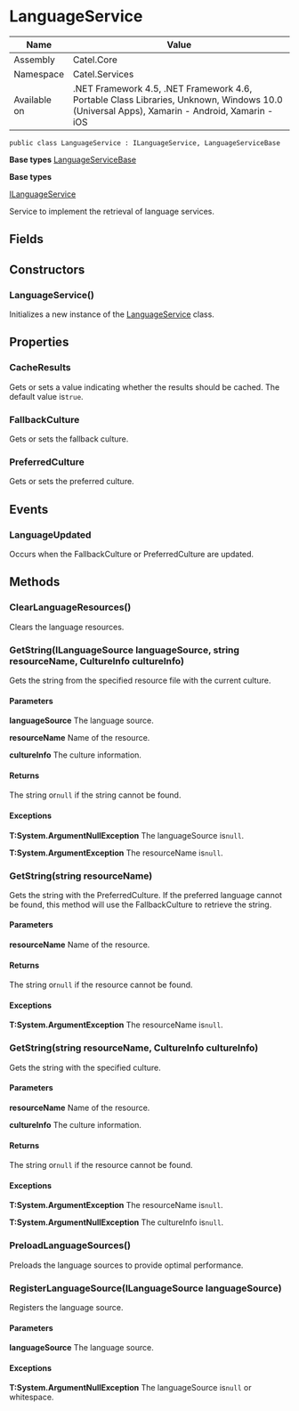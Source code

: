 

# LanguageService

Name|Value
---|---
Assembly|Catel.Core
Namespace|Catel.Services
Available on|.NET Framework 4.5, .NET Framework 4.6, Portable Class Libraries, Unknown, Windows 10.0 (Universal Apps), Xamarin - Android, Xamarin - iOS

```
public class LanguageService : ILanguageService, LanguageServiceBase
```

**Base types**
[LanguageServiceBase](/Catel.Core\Catel\Services\LanguageServiceBase.md)

**Base types**

[ILanguageService](/Catel.Core\Catel\Services\ILanguageService.md)


Service to implement the retrieval of language services.



## Fields

## Constructors

### LanguageService()

Initializes a new instance of the [LanguageService](#) class.



## Properties

### CacheResults

Gets or sets a value indicating whether the results should be cached. The default value is`true`.



### FallbackCulture

Gets or sets the fallback culture.



### PreferredCulture

Gets or sets the preferred culture.



## Events

### LanguageUpdated

Occurs when the FallbackCulture or PreferredCulture are updated.



## Methods

### ClearLanguageResources()

Clears the language resources.



### GetString(ILanguageSource languageSource, string resourceName, CultureInfo cultureInfo)

Gets the string from the specified resource file with the current culture.

#### Parameters

**languageSource**
The language source.

**resourceName**
Name of the resource.

**cultureInfo**
The culture information.

#### Returns

The string or`null` if the string cannot be found.

#### Exceptions

**T:System.ArgumentNullException**
The languageSource is`null`.

**T:System.ArgumentException**
The resourceName is`null`.



### GetString(string resourceName)

Gets the string with the PreferredCulture. If the preferred language cannot be found, this method will use the FallbackCulture to retrieve the string.

#### Parameters

**resourceName**
Name of the resource.

#### Returns

The string or`null` if the resource cannot be found.

#### Exceptions

**T:System.ArgumentException**
The resourceName is`null`.



### GetString(string resourceName, CultureInfo cultureInfo)

Gets the string with the specified culture.

#### Parameters

**resourceName**
Name of the resource.

**cultureInfo**
The culture information.

#### Returns

The string or`null` if the resource cannot be found.

#### Exceptions

**T:System.ArgumentException**
The resourceName is`null`.

**T:System.ArgumentNullException**
The cultureInfo is`null`.



### PreloadLanguageSources()

Preloads the language sources to provide optimal performance.



### RegisterLanguageSource(ILanguageSource languageSource)

Registers the language source.

#### Parameters

**languageSource**
The language source.

#### Exceptions

**T:System.ArgumentNullException**
The languageSource is`null` or whitespace.



